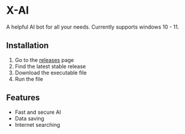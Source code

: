 # X-AI
A helpful AI bot for all your needs. Currently supports windows 10 - 11.
## Installation
1. Go to the [releases](github.com/entity12208/X-AI/releases) page
2. Find the latest stable release
3. Download the executable file
4. Run the file
## Features
* Fast and secure AI
* Data saving
* Internet searching
